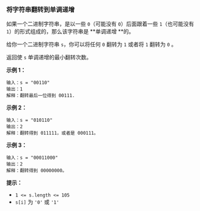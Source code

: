 ### 将字符串翻转到单调递增 ###
如果一个二进制字符串，是以一些 `0`（可能没有 `0`）后面跟着一些 `1`（也可能没有 `1`）的形式组成的，那么该字符串是 **单调递增 **的。

给你一个二进制字符串 `s`，你可以将任何 `0` 翻转为 `1` 或者将 `1` 翻转为 `0` 。

返回使 `s` 单调递增的最小翻转次数。



**示例 1：**

```
输入：s = "00110"
输出：1
解释：翻转最后一位得到 00111.
```

**示例 2：**

```
输入：s = "010110"
输出：2
解释：翻转得到 011111，或者是 000111。
```

**示例 3：**

```
输入：s = "00011000"
输出：2
解释：翻转得到 00000000。
```



**提示：**

* `1 <= s.length <= 105`
* `s[i]` 为 `'0'` 或 `'1'`

